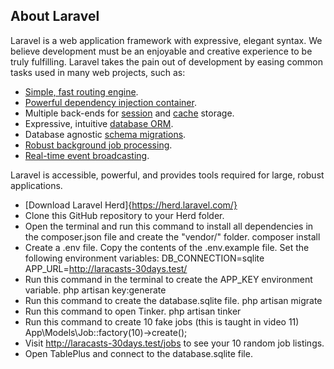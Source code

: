 ## About Laravel

Laravel is a web application framework with expressive, elegant syntax. We believe development must be an enjoyable and creative experience to be truly fulfilling. Laravel takes the pain out of development by easing common tasks used in many web projects, such as:

- [Simple, fast routing engine](https://laravel.com/docs/routing).
- [Powerful dependency injection container](https://laravel.com/docs/container).
- Multiple back-ends for [session](https://laravel.com/docs/session) and [cache](https://laravel.com/docs/cache) storage.
- Expressive, intuitive [database ORM](https://laravel.com/docs/eloquent).
- Database agnostic [schema migrations](https://laravel.com/docs/migrations).
- [Robust background job processing](https://laravel.com/docs/queues).
- [Real-time event broadcasting](https://laravel.com/docs/broadcasting).

Laravel is accessible, powerful, and provides tools required for large, robust applications.

- [Download Laravel Herd]{https://herd.laravel.com/}
- Clone this GitHub repository to your Herd folder.
- Open the terminal and run this command to install all dependencies in the composer.json file and create the "vendor/" folder.
  composer install
- Create a .env file. Copy the contents of the .env.example file. Set the following environment variables:
  DB_CONNECTION=sqlite
  APP_URL=http://laracasts-30days.test/
- Run this command in the terminal to create the APP_KEY environment variable.
  php artisan key:generate
- Run this command to create the database.sqlite file.
  php artisan migrate
- Run this command to open Tinker.
  php artisan tinker
- Run this command to create 10 fake jobs (this is taught in video 11)
  App\Models\Job::factory(10)->create();
-  Visit http://laracasts-30days.test/jobs to see your 10 random job listings.
- Open TablePlus and connect to the database.sqlite file.
